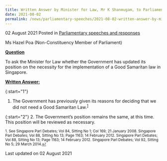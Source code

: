 ```yaml
---
title: Written Answer by Minister for Law, Mr K Shanmugam, to Parliamentary Question on the Position on Necessity for Implementation of Good Samaritan Law in Singapore
date: 2021-08-02
permalink: /news/parliamentary-speeches/2021-08-02-written-answer-by-minister-for-law-mr-k-shanmugam-to-pq-on-position-on-necessity-for-implementation-of-good-samaritan-law-in-singapore/
---
```


02 August 2021 Posted in [Parliamentary speeches and responses](/news/parliamentary-speeches)

Ms Hazel Poa (Non-Constituency Member of Parliament)
  
**<b><u>Question</u></b>**  

To ask the Minister for Law whether the Government has updated its position on the necessity for the implementation of a Good Samaritan law in Singapore.

**<b><u>Written Answer:</u></b>**  

{:start="1"}
1.	The Government has previously given its reasons for deciding that we did not need a Good Samaritan Law.<sup><a href="#fn1" id="ref1">1</a></sup>

{:start="2"}
2.	The Government’s position remains the same, at this time. This position will be reviewed as necessary. 

<p><sup id="fn1">1. See Singapore Parl Debates; Vol 84, Sitting No 1; Col 169; 21 January 2008. Singapore Parl Debates; Vol 88, Sitting No 13; Page 1163; 14 February 2012. Singapore Parl Debates; Vol 88, Sitting No 13; Page 1163; 14 February 2012. Singapore Parl Debates; Vol 92, Sitting No 5; 29 March 2014.<a href="#ref1" title="Jump back to footnote 1 in the text.">↩</a></sup></p>

<p class="right-side-updated">Last updated on 02 August 2021</p>

